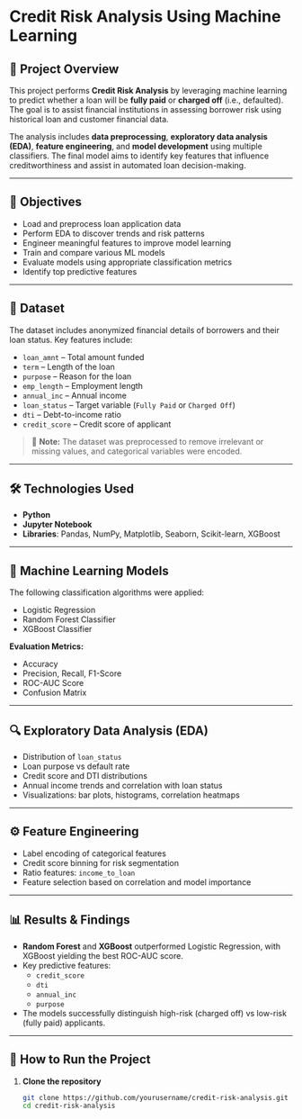 # Credit Risk Analysis Using Machine Learning

## 📌 Project Overview
This project performs **Credit Risk Analysis** by leveraging machine learning to predict whether a loan will be **fully paid** or **charged off** (i.e., defaulted). The goal is to assist financial institutions in assessing borrower risk using historical loan and customer financial data.

The analysis includes **data preprocessing**, **exploratory data analysis (EDA)**, **feature engineering**, and **model development** using multiple classifiers. The final model aims to identify key features that influence creditworthiness and assist in automated loan decision-making.

---

## 🎯 Objectives
- Load and preprocess loan application data
- Perform EDA to discover trends and risk patterns
- Engineer meaningful features to improve model learning
- Train and compare various ML models
- Evaluate models using appropriate classification metrics
- Identify top predictive features

---

## 📂 Dataset
The dataset includes anonymized financial details of borrowers and their loan status. Key features include:

- `loan_amnt` – Total amount funded
- `term` – Length of the loan
- `purpose` – Reason for the loan
- `emp_length` – Employment length
- `annual_inc` – Annual income
- `loan_status` – Target variable (`Fully Paid` or `Charged Off`)
- `dti` – Debt-to-income ratio
- `credit_score` – Credit score of applicant

> 📌 **Note:** The dataset was preprocessed to remove irrelevant or missing values, and categorical variables were encoded.

---

## 🛠️ Technologies Used
- **Python**
- **Jupyter Notebook**
- **Libraries**: Pandas, NumPy, Matplotlib, Seaborn, Scikit-learn, XGBoost

---

## 🧠 Machine Learning Models
The following classification algorithms were applied:

- Logistic Regression
- Random Forest Classifier
- XGBoost Classifier

**Evaluation Metrics:**
- Accuracy
- Precision, Recall, F1-Score
- ROC-AUC Score
- Confusion Matrix

---

## 🔍 Exploratory Data Analysis (EDA)
- Distribution of `loan_status`
- Loan purpose vs default rate
- Credit score and DTI distributions
- Annual income trends and correlation with loan status
- Visualizations: bar plots, histograms, correlation heatmaps

---

## ⚙️ Feature Engineering
- Label encoding of categorical features
- Credit score binning for risk segmentation
- Ratio features: `income_to_loan`
- Feature selection based on correlation and model importance

---

## 📊 Results & Findings
- **Random Forest** and **XGBoost** outperformed Logistic Regression, with XGBoost yielding the best ROC-AUC score.
- Key predictive features:
  - `credit_score`
  - `dti`
  - `annual_inc`
  - `purpose`
- The models successfully distinguish high-risk (charged off) vs low-risk (fully paid) applicants.

---

## 🚀 How to Run the Project

1. **Clone the repository**
   ```bash
   git clone https://github.com/yourusername/credit-risk-analysis.git
   cd credit-risk-analysis
